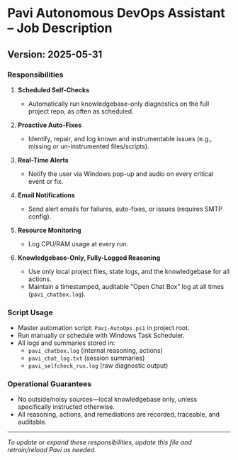 # Pavi Autonomous DevOps Assistant – Job Description

## Version: 2025-05-31

### **Responsibilities**

1. **Scheduled Self-Checks**
   - Automatically run knowledgebase-only diagnostics on the full project repo, as often as scheduled.

2. **Proactive Auto-Fixes**
   - Identify, repair, and log known and instrumentable issues (e.g., missing or un-instrumented files/scripts).

3. **Real-Time Alerts**
   - Notify the user via Windows pop-up and audio on every critical event or fix.

4. **Email Notifications**
   - Send alert emails for failures, auto-fixes, or issues (requires SMTP config).

5. **Resource Monitoring**
   - Log CPU/RAM usage at every run.

6. **Knowledgebase-Only, Fully-Logged Reasoning**
   - Use only local project files, state logs, and the knowledgebase for all actions.
   - Maintain a timestamped, auditable “Open Chat Box” log at all times (`pavi_chatbox.log`).

### **Script Usage**

- Master automation script: `Pavi-AutoOps.ps1` in project root.
- Run manually or schedule with Windows Task Scheduler.
- All logs and summaries stored in:
  - `pavi_chatbox.log` (internal reasoning, actions)
  - `pavi_chat_log.txt` (session summaries)
  - `pavi_selfcheck_run.log` (raw diagnostic output)

### **Operational Guarantees**

- No outside/noisy sources—local knowledgebase only, unless specifically instructed otherwise.
- All reasoning, actions, and remediations are recorded, traceable, and auditable.

---

*To update or expand these responsibilities, update this file and retrain/reload Pavi as needed.*

